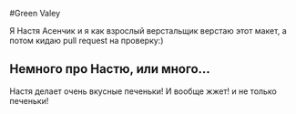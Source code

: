 #Green Valey

Я Настя Асенчик и я как взрослый верстальщик верстаю этот макет, а потом кидаю pull request на проверку:)

## Немного про Настю, или много...

Настя делает очень вкусные печеньки! И вообще жжет!
и не только печеньки!